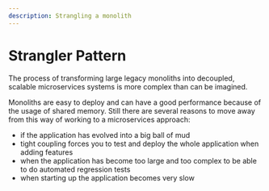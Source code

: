 ```yaml
---
description: Strangling a monolith
---
```


# Strangler Pattern

The process of transforming large legacy monoliths into decoupled, scalable microservices systems is more complex than can be imagined.

Monoliths are easy to deploy and can have a good performance because of the usage of shared memory. Still there are several reasons to move away from this way of working to a microservices approach:

* if the application has evolved into a big ball of mud
* tight coupling forces you to test and deploy the whole application when adding features
* when the application has become too large and too complex to be able to do automated regression tests
* when starting up the application becomes very slow
